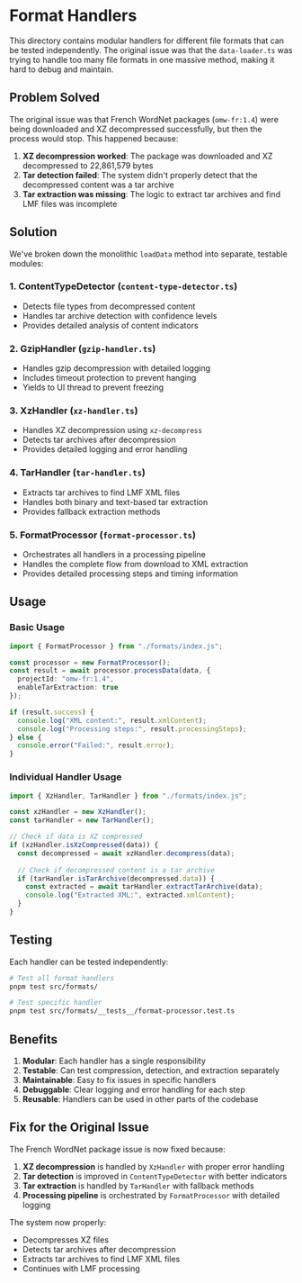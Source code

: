 # Format Handlers

This directory contains modular handlers for different file formats that can be tested independently. The original issue was that the `data-loader.ts` was trying to handle too many file formats in one massive method, making it hard to debug and maintain.

## Problem Solved

The original issue was that French WordNet packages (`omw-fr:1.4`) were being downloaded and XZ decompressed successfully, but then the process would stop. This happened because:

1. **XZ decompression worked**: The package was downloaded and XZ decompressed to 22,861,579 bytes
2. **Tar detection failed**: The system didn't properly detect that the decompressed content was a tar archive
3. **Tar extraction was missing**: The logic to extract tar archives and find LMF files was incomplete

## Solution

We've broken down the monolithic `loadData` method into separate, testable modules:

### 1. **ContentTypeDetector** (`content-type-detector.ts`)
- Detects file types from decompressed content
- Handles tar archive detection with confidence levels
- Provides detailed analysis of content indicators

### 2. **GzipHandler** (`gzip-handler.ts`)
- Handles gzip decompression with detailed logging
- Includes timeout protection to prevent hanging
- Yields to UI thread to prevent freezing

### 3. **XzHandler** (`xz-handler.ts`)
- Handles XZ decompression using `xz-decompress`
- Detects tar archives after decompression
- Provides detailed logging and error handling

### 4. **TarHandler** (`tar-handler.ts`)
- Extracts tar archives to find LMF XML files
- Handles both binary and text-based tar extraction
- Provides fallback extraction methods

### 5. **FormatProcessor** (`format-processor.ts`)
- Orchestrates all handlers in a processing pipeline
- Handles the complete flow from download to XML extraction
- Provides detailed processing steps and timing information

## Usage

### Basic Usage
```typescript
import { FormatProcessor } from "./formats/index.js";

const processor = new FormatProcessor();
const result = await processor.processData(data, {
  projectId: "omw-fr:1.4",
  enableTarExtraction: true
});

if (result.success) {
  console.log("XML content:", result.xmlContent);
  console.log("Processing steps:", result.processingSteps);
} else {
  console.error("Failed:", result.error);
}
```

### Individual Handler Usage
```typescript
import { XzHandler, TarHandler } from "./formats/index.js";

const xzHandler = new XzHandler();
const tarHandler = new TarHandler();

// Check if data is XZ compressed
if (xzHandler.isXzCompressed(data)) {
  const decompressed = await xzHandler.decompress(data);
  
  // Check if decompressed content is a tar archive
  if (tarHandler.isTarArchive(decompressed.data)) {
    const extracted = await tarHandler.extractTarArchive(data);
    console.log("Extracted XML:", extracted.xmlContent);
  }
}
```

## Testing

Each handler can be tested independently:

```bash
# Test all format handlers
pnpm test src/formats/

# Test specific handler
pnpm test src/formats/__tests__/format-processor.test.ts
```

## Benefits

1. **Modular**: Each handler has a single responsibility
2. **Testable**: Can test compression, detection, and extraction separately
3. **Maintainable**: Easy to fix issues in specific handlers
4. **Debuggable**: Clear logging and error handling for each step
5. **Reusable**: Handlers can be used in other parts of the codebase

## Fix for the Original Issue

The French WordNet package issue is now fixed because:

1. **XZ decompression** is handled by `XzHandler` with proper error handling
2. **Tar detection** is improved in `ContentTypeDetector` with better indicators
3. **Tar extraction** is handled by `TarHandler` with fallback methods
4. **Processing pipeline** is orchestrated by `FormatProcessor` with detailed logging

The system now properly:
- Decompresses XZ files
- Detects tar archives after decompression
- Extracts tar archives to find LMF XML files
- Continues with LMF processing
